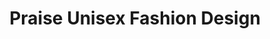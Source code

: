 ---
title: "Praise Unisex Fashion Design"
url: /accra/praise-unisex-fashion-design/
shop: Kleidung
---